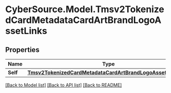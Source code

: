 # CyberSource.Model.Tmsv2TokenizedCardMetadataCardArtBrandLogoAssetLinks
## Properties

Name | Type | Description | Notes
------------ | ------------- | ------------- | -------------
**Self** | [**Tmsv2TokenizedCardMetadataCardArtBrandLogoAssetLinksSelf**](Tmsv2TokenizedCardMetadataCardArtBrandLogoAssetLinksSelf.md) |  | [optional] 

[[Back to Model list]](../README.md#documentation-for-models) [[Back to API list]](../README.md#documentation-for-api-endpoints) [[Back to README]](../README.md)

